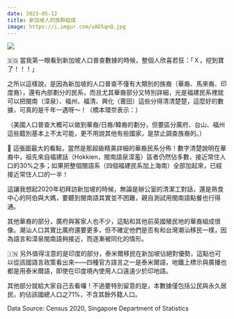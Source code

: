 ```yaml
---
date: 2023-05-12
title: 新加坡人的族群組成
image: https://i.imgur.com/uAD5qnQ.jpg
---
```

![](https://i.imgur.com/uAD5qnQ.jpg)

🇸🇬 當我第一眼看到新加坡人口普查數據的時候，整個人欣喜若狂：「Ｘ，挖到寶了！！！」

之所以這樣說，是因為新加坡的人口普查不僅有大類別的族裔（華裔、馬來裔、印度裔），還有內部劃分的民系，而且尤其華裔部分又特別詳細，光是福建民系裡就可以把閩南（漳泉）、福州、福清、興化（莆田）這些分得清清楚楚，這麼好的數據，可真的是千年一遇呀～！（橋本環奈表示：）

（美國人口普查大概可以做到華裔/日裔/韓裔的劃分，但要區分廣府、台山、福州這些籍別基本上不太可能，更不用說其他有些國家，是禁止調查族裔的。）

🐲 這張圖最大的看點，當然是那超級精美詳細的華裔民系分佈！數字清楚說明在華裔中，祖先來自福建話（Hokkien，閩南語泉漳濫）區者仍然佔多數，接近常住人口的30%之多；如果把整個閩語系（四個福建民系加上海南）全部加起來，已經接近常住人口的一半！

這讓我想起2020年初拜訪新加坡的時候，無論是辦公室的清潔工對話，還是熟食中心的阿伯與大媽，要聽到閩南語其實並不困難，親自測試用閩南語點餐也行得通。

其他華裔的部分，廣府與客家人也不少，這點和其他前英國殖民地的華裔組成很像。潮汕人口其實比廣府還要更多，但不確定他們是否有和台灣潮汕移民一樣，因為語言和漳泉閩南語夠接近，而逐漸被同化的情形。

🇮🇳 另外值得注意的是印度的部分，泰米爾移民在新加坡佔絕對優勢，這點也可以從該國語言政策看出來——四種官方語言之一是泰米爾語，地鐵上標示與廣播也都是用泰米爾語，即使在印度境內使用人口遠遠少於印地語。

其他部分就給大家自己去看囉！不過要特別留意的是，本數據僅包括公民與永久居民，約佔該國總人口之71%，不含其餘外籍人口。

Data Source: Census 2020, Singapore Department of Statistics